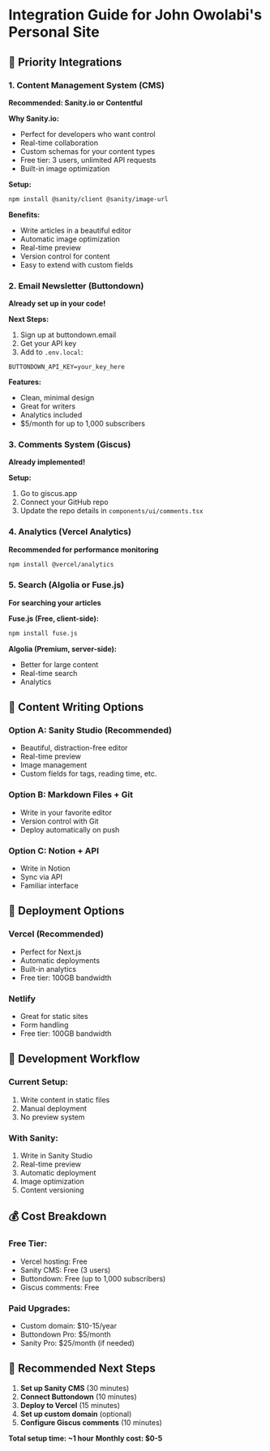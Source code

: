 # Integration Guide for John Owolabi's Personal Site

## 🎯 **Priority Integrations**

### **1. Content Management System (CMS)**
**Recommended: Sanity.io or Contentful**

**Why Sanity.io:**
- Perfect for developers who want control
- Real-time collaboration
- Custom schemas for your content types
- Free tier: 3 users, unlimited API requests
- Built-in image optimization

**Setup:**
```bash
npm install @sanity/client @sanity/image-url
```

**Benefits:**
- Write articles in a beautiful editor
- Automatic image optimization
- Real-time preview
- Version control for content
- Easy to extend with custom fields

### **2. Email Newsletter (Buttondown)**
**Already set up in your code!**

**Next Steps:**
1. Sign up at buttondown.email
2. Get your API key
3. Add to `.env.local`:
```
BUTTONDOWN_API_KEY=your_key_here
```

**Features:**
- Clean, minimal design
- Great for writers
- Analytics included
- $5/month for up to 1,000 subscribers

### **3. Comments System (Giscus)**
**Already implemented!**

**Setup:**
1. Go to giscus.app
2. Connect your GitHub repo
3. Update the repo details in `components/ui/comments.tsx`

### **4. Analytics (Vercel Analytics)**
**Recommended for performance monitoring**

```bash
npm install @vercel/analytics
```

### **5. Search (Algolia or Fuse.js)**
**For searching your articles**

**Fuse.js (Free, client-side):**
```bash
npm install fuse.js
```

**Algolia (Premium, server-side):**
- Better for large content
- Real-time search
- Analytics

## 📝 **Content Writing Options**

### **Option A: Sanity Studio (Recommended)**
- Beautiful, distraction-free editor
- Real-time preview
- Image management
- Custom fields for tags, reading time, etc.

### **Option B: Markdown Files + Git**
- Write in your favorite editor
- Version control with Git
- Deploy automatically on push

### **Option C: Notion + API**
- Write in Notion
- Sync via API
- Familiar interface

## 🚀 **Deployment Options**

### **Vercel (Recommended)**
- Perfect for Next.js
- Automatic deployments
- Built-in analytics
- Free tier: 100GB bandwidth

### **Netlify**
- Great for static sites
- Form handling
- Free tier: 100GB bandwidth

## 🔧 **Development Workflow**

### **Current Setup:**
1. Write content in static files
2. Manual deployment
3. No preview system

### **With Sanity:**
1. Write in Sanity Studio
2. Real-time preview
3. Automatic deployment
4. Image optimization
5. Content versioning

## 💰 **Cost Breakdown**

### **Free Tier:**
- Vercel hosting: Free
- Sanity CMS: Free (3 users)
- Buttondown: Free (up to 1,000 subscribers)
- Giscus comments: Free

### **Paid Upgrades:**
- Custom domain: $10-15/year
- Buttondown Pro: $5/month
- Sanity Pro: $25/month (if needed)

## 🎯 **Recommended Next Steps**

1. **Set up Sanity CMS** (30 minutes)
2. **Connect Buttondown** (10 minutes)
3. **Deploy to Vercel** (15 minutes)
4. **Set up custom domain** (optional)
5. **Configure Giscus comments** (10 minutes)

**Total setup time: ~1 hour**
**Monthly cost: $0-5**

